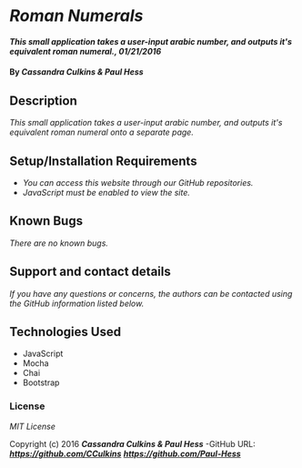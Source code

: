 # _Roman Numerals_

#### _This small application takes a user-input arabic number, and outputs it's equivalent roman numeral., 01/21/2016_

#### By _**Cassandra Culkins & Paul Hess**_

## Description

_This small application takes a user-input arabic number, and outputs it's equivalent roman numeral onto a separate page._

## Setup/Installation Requirements

* _You can access this website through our GitHub repositories._
* _JavaScript must be enabled to view the site._

## Known Bugs

_There are no known bugs._

## Support and contact details

_If you have any questions or concerns, the authors can be contacted using the GitHub information listed below._

## Technologies Used

* JavaScript
* Mocha
* Chai
* Bootstrap

### License

*MIT License*

Copyright (c) 2016 **_Cassandra Culkins & Paul Hess_**
-GitHub URL: **_https://github.com/CCulkins_** **_https://github.com/Paul-Hess_**
